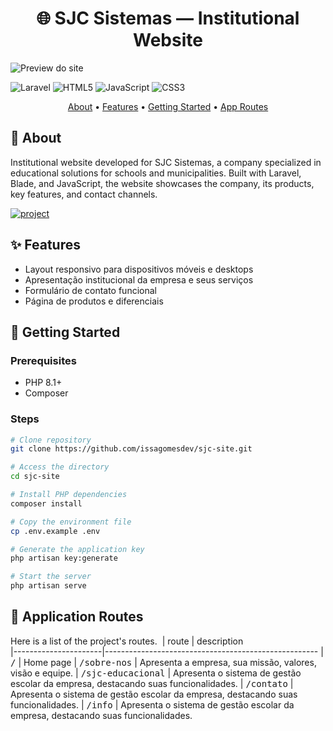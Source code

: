 [LARAVEL__BADGE]: https://img.shields.io/badge/laravel-%23FF2D20.svg?style=for-the-badge&logo=laravel&logoColor=white
[JAVASCRIPT__BADGE]: https://img.shields.io/badge/Javascript-000?style=for-the-badge&logo=javascript
[HTML5__BADGE]: https://img.shields.io/badge/html5-%23E34F26.svg?style=for-the-badge&logo=html5&logoColor=white
[CSS3__BADGE]: https://img.shields.io/badge/css3-%231572B6.svg?style=for-the-badge&logo=css3&logoColor=white
[PROJECT__BADGE]: https://img.shields.io/badge/📱Visit_this_project-000?style=for-the-badge&logo=project
[PROJECT__URL]: https://sjc.byissa.tech

<h1 align="center" style="font-weight: bold;">🌐 SJC Sistemas — Institutional Website </h1>


![Preview do site](https://sjc.byissa.tech/imagens/preview.png)

![Laravel][LARAVEL__BADGE] ![HTML5][HTML5__BADGE] ![JavaScript][JAVASCRIPT__BADGE] ![CSS3][CSS3__BADGE]

<p align="center">
    <a href="#about">About</a> •
    <a href="#features">Features</a> •
    <a href="#started">Getting Started</a> •
    <a href="#routes">App Routes</a>
</p>


<h2 id="about">📌 About</h2>

<p> Institutional website developed for SJC Sistemas, a company specialized in educational solutions for schools and municipalities. Built with Laravel, Blade, and JavaScript, the website showcases the company, its products, key features, and contact channels.</p>

[![project][PROJECT__BADGE]][PROJECT__URL]

<h2 id="features">✨ Features</h2>

- Layout responsivo para dispositivos móveis e desktops
- Apresentação institucional da empresa e seus serviços
- Formulário de contato funcional
- Página de produtos e diferenciais

<h2 id="started">🚀 Getting Started</h2>

<h3> Prerequisites </h3>

- PHP 8.1+
- Composer

<h3> Steps </h3>

```bash
# Clone repository
git clone https://github.com/issagomesdev/sjc-site.git

# Access the directory
cd sjc-site

# Install PHP dependencies
composer install

# Copy the environment file
cp .env.example .env

# Generate the application key
php artisan key:generate

# Start the server
php artisan serve
```

<h2 id="routes">📍 Application Routes</h2>

Here is a list of the project's routes.
​
| route               | description                                          
|----------------------|-----------------------------------------------------
| <kbd>/</kbd>     | Home page
| <kbd>/sobre-nos</kbd>     | Apresenta a empresa, sua missão, valores, visão e equipe.
| <kbd>/sjc-educacional</kbd>     | Apresenta o sistema de gestão escolar da empresa, destacando suas funcionalidades.
| <kbd>/contato</kbd>     | Apresenta o sistema de gestão escolar da empresa, destacando suas funcionalidades.
| <kbd>/info</kbd>     | Apresenta o sistema de gestão escolar da empresa, destacando suas funcionalidades.




